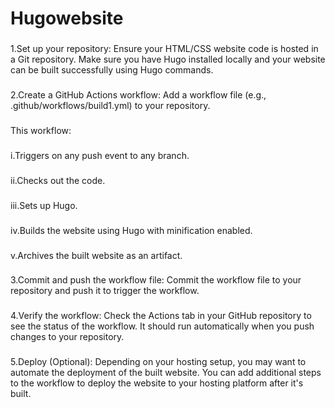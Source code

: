 # Hugowebsite
###
1.Set up your repository:
Ensure your HTML/CSS website code is hosted in a Git repository. Make sure you have Hugo installed locally and your website can be built successfully using Hugo commands.
###
2.Create a GitHub Actions workflow:
Add a workflow file (e.g., .github/workflows/build1.yml) to your repository.

###
This workflow:
###
i.Triggers on any push event to any branch.
###
ii.Checks out the code.
###
iii.Sets up Hugo.
###
iv.Builds the website using Hugo with minification enabled.
###
v.Archives the built website as an artifact.
###
3.Commit and push the workflow file:
Commit the workflow file to your repository and push it to trigger the workflow.
###
4.Verify the workflow:
Check the Actions tab in your GitHub repository to see the status of the workflow. It should run automatically when you push changes to your repository.
###
5.Deploy (Optional):
Depending on your hosting setup, you may want to automate the deployment of the built website. You can add additional steps to the workflow to deploy the website to your hosting platform after it's built.
